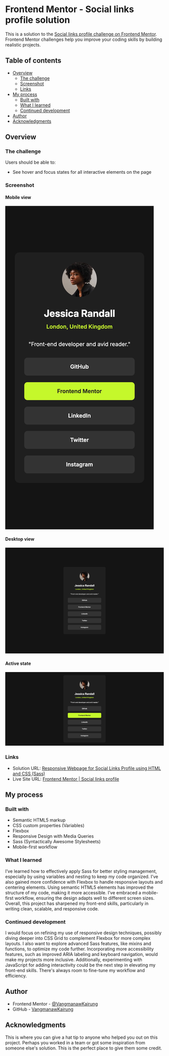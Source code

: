 # Frontend Mentor - Social links profile solution

This is a solution to the [Social links profile challenge on Frontend Mentor](https://www.frontendmentor.io/challenges/social-links-profile-UG32l9m6dQ). Frontend Mentor challenges help you improve your coding skills by building realistic projects.

## Table of contents

- [Overview](#overview)
  - [The challenge](#the-challenge)
  - [Screenshot](#screenshot)
  - [Links](#links)
- [My process](#my-process)
  - [Built with](#built-with)
  - [What I learned](#what-i-learned)
  - [Continued development](#continued-development)
- [Author](#author)
- [Acknowledgments](#acknowledgments)

## Overview

### The challenge

Users should be able to:

- See hover and focus states for all interactive elements on the page

### Screenshot

#### Mobile view

![](./sources/screenshots/Mobile%20view.png)

#### Desktop view

![](./sources/screenshots/Desktop%20view.png)

#### Active state

![](./sources/screenshots/Active%20state.png)

### Links

- Solution URL: [Responsive Webpage for Social Links Profile using HTML and CSS (Sass)](https://www.frontendmentor.io/solutions/responsive-webpage-for-social-links-profile-using-html-and-css-sass-wg8pD-iwQK)
- Live Site URL: [Frontend Mentor | Social links profile](https://vangmanawkairung.github.io/Frontend-Mentor_social-links-profile/)

## My process

### Built with

- Semantic HTML5 markup
- CSS custom properties (Variables)
- Flexbox
- Responsive Design with Media Queries
- Sass (Syntactically Awesome Stylesheets)
- Mobile-first workflow

### What I learned

I’ve learned how to effectively apply Sass for better styling management, especially by using variables and nesting to keep my code organized. I’ve also gained more confidence with Flexbox to handle responsive layouts and centering elements. Using semantic HTML5 elements has improved the structure of my code, making it more accessible. I’ve embraced a mobile-first workflow, ensuring the design adapts well to different screen sizes. Overall, this project has sharpened my front-end skills, particularly in writing clean, scalable, and responsive code.

### Continued development

I would focus on refining my use of responsive design techniques, possibly diving deeper into CSS Grid to complement Flexbox for more complex layouts. I also want to explore advanced Sass features, like mixins and functions, to optimize my code further. Incorporating more accessibility features, such as improved ARIA labeling and keyboard navigation, would make my projects more inclusive. Additionally, experimenting with JavaScript for adding interactivity could be the next step in elevating my front-end skills. There's always room to fine-tune my workflow and efficiency.

## Author

- Frontend Mentor - [@VangmanawKairung](https://www.frontendmentor.io/profile/VangmanawKairung)
- GitHub - [VangmanawKairung](https://github.com/VangmanawKairung)

## Acknowledgments

This is where you can give a hat tip to anyone who helped you out on this project. Perhaps you worked in a team or got some inspiration from someone else's solution. This is the perfect place to give them some credit.
